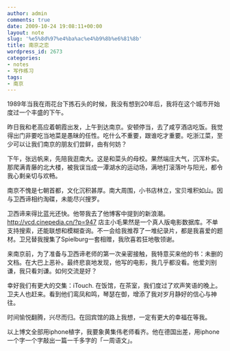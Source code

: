 ```yaml
---
author: admin
comments: true
date: 2009-10-24 19:08:11+00:00
layout: note
slug: '%e5%8d%97%e4%ba%ac%e4%b9%8b%e6%81%8b'
title: 南京之恋
wordpress_id: 2673
categories:
- notes
- 写作练习
tags:
- 南京
---
```


1989年当我在雨花台下拣石头的时候，我没有想到20年后，我将在这个城市开始度过一个丰盛的下午。

昨日我和老高应着朝霞出发，上午到达南京。安顿停当，去了咸亨酒店吃饭。我觉得出门非要吃当地菜是愚昧的任性。吃什么不重要，跟谁吃才重要。吃浙江菜，至少可以让我们南京的朋友们尝鲜，由有何妨？

下午，张远帆来，先陪我逛南大。这是和菜头的母校。果然端庄大气，沉浑朴实。那爬满青藤的北大楼，被我误当成一潭湖水的运动场，满地打滚落叶与阳光，都令我心剩亲切与欢畅。

南京不愧是七朝首都，文化沉积甚厚。南大周围，小书店林立，宝贝堆积如山。因与卫西谛相约淘碟，未能尽兴搜罗。

卫西谛来得比蓝光还快。他带我去了他博客中提到的新浪潮。http://vcd.cinepedia.cn/?p=947 店主小毛果然是一个真人版电影数据库。不单支持搜索，还能联想和模糊查询。不一会给我推荐了一堆纪录片，都是我喜爱的题材。卫兄替我搜集了Spielburg一套相赠，我欣喜若狂地敬领谢。

来南京前，为了准备与卫西谛老师的第一次亲密接触，我特意买来他的书：未删的文档。在大巴上恶补。最终悲哀地发现，他写的电影，我几乎都没看。他爱刘别谦，我只看刘谦。如何交流是好？

幸好我们有更大的交集：iTouch. 在饭馆，在茶室，我们度过了欢声笑语的晚上。卫夫人也赶来。看到他们鸾凤和鸣，琴瑟在御，增添了我对岁月静好的信心与神往。

时间愉悦翻腾，兴尽而归。在回宾馆的路上我想，一定有更大的幸福在等我。

以上博文全部用iphone植字，我要象黄集伟老师看齐。他在德国出差，用iphone 一个字一个字敲出一篇一千多字的「一周语文」。
